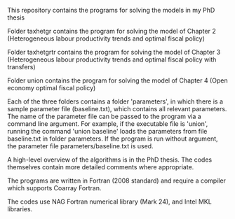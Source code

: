 This repository contains the programs for solving the models in my PhD thesis

Folder taxhetgr contains the program for solving the model of Chapter 2 (Heterogeneous labour productivity
trends and optimal fiscal policy)

Folder taxhetgrtr contains the program for solving the model of Chapter 3 (Heterogeneous labour productivity
trends and optimal fiscal policy with transfers)

Folder union contains the program for solving the model of Chapter 4 (Open economy optimal fiscal policy)

Each of the three folders contains a folder 'parameters', in which there is a sample parameter file (baseline.txt),
which contains all relevant parameters. The name of the parameter file can be passed to the program via a command line
argument. For example, if the executable file is 'union', running the command 'union baseline' loads the parameters
from file baseline.txt in folder parameters. If the program is run without argument, the parameter file
parameters/baseline.txt is used.


A high-level overview of the algorithms is in the PhD thesis. The codes themselves contain more detailed comments
where appropriate.

The programs are written in Fortran (2008 standard) and require a compiler which supports Coarray Fortran.

The codes use NAG Fortran numerical library (Mark 24), and Intel MKL libraries.
